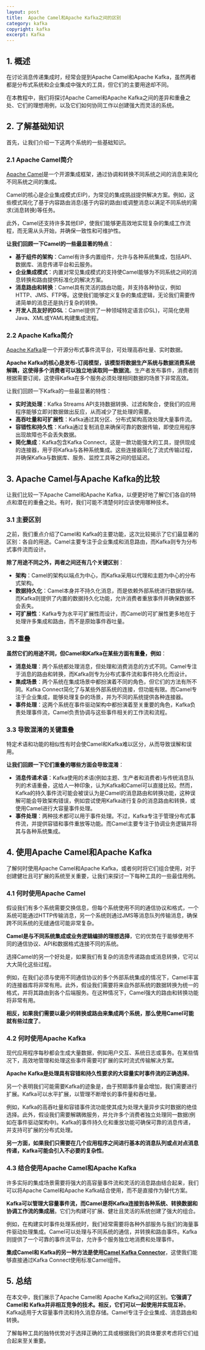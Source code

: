 ```yaml
---
layout: post
title:  Apache Camel和Apache Kafka之间的区别
category: kafka
copyright: kafka
excerpt: Kafka
---
```


## 1. 概述

在讨论消息传递集成时，经常会提到Apache Camel和Apache Kafka，虽然两者都是分布式系统和企业集成中强大的工具，但它们的主要用途却不同。

在本教程中，我们将探讨Apache Camel和Apache Kafka之间的差异和重叠之处、它们的理想用例，以及它们如何协同工作以创建强大而灵活的系统。

## 2. 了解基础知识

首先，让我们介绍一下这两个系统的一些基础知识。

### 2.1 Apache Camel简介

[Apache Camel](https://www.baeldung.com/apache-camel-intro)是一个开源集成框架，通过协调和转换不同系统之间的消息来简化不同系统之间的集成。

Camel的核心是企业集成模式(EIP)，为常见的集成挑战提供解决方案。例如，这些模式简化了基于内容路由消息(基于内容的路由)或调整消息以满足不同系统的需求(消息转换)等任务。

此外，Camel还支持许多其他EIP，使我们能够更高效地实现复杂的集成工作流程，而无需从头开始，并确保一致性和可维护性。

**让我们回顾一下Camel的一些最显著的特点**：

- **基于组件的架构**：Camel有许多内置组件，允许与各种系统集成，包括API、数据库、消息传递平台和云服务。
- **企业集成模式**：内置对常见集成模式的支持使Camel能够为不同系统之间的消息转换和路由提供标准化的解决方案。
- **消息路由和转换**：Camel具有灵活的路由功能，并支持各种协议，例如HTTP、JMS、FTP等。这使我们能够定义复杂的集成逻辑，无论我们需要传递简单的消息还是执行复杂的转换。
- **开发人员友好的DSL**：Camel提供了一种领域特定语言(DSL)，可简化使用Java、XML或YAML构建集成流程。

### 2.2 Apache Kafka简介

[Apache Kafka](https://www.baeldung.com/apache-kafka)是一个开源分布式事件流平台，可处理高吞吐量、实时数据。

**Apache Kafka的核心是发布-订阅模型，该模型将数据生产系统与数据消费系统解耦，这使得多个消费者可以独立地读取同一数据流**。生产者发布事件，消费者则根据需要订阅，这使得Kafka在多个服务必须处理相同数据的场景下非常高效。

让我们回顾一下Kafka的一些最显著的特性：

- **实时流处理**：Kafka Streams API支持数据转换、过滤和聚合，使我们的应用程序能够立即对数据做出反应，从而减少了批处理的需要。
- **高吞吐量和可扩展性**：Kafka通过其分区、分布式架构高效处理大量事件流。
- **容错性和持久性**：Kafka通过复制消息来确保可靠的数据传输，即使应用程序出现故障也不会丢失数据。
- **简化集成**：Kafka包含Kafka Connect，这是一款功能强大的工具，提供现成的连接器，用于将Kafka与各种系统集成。这些连接器简化了流式传输过程，并确保Kafka与数据库、服务、监控工具等之间的低延迟。

## 3. Apache Camel与Apache Kafka的比较

让我们比较一下Apache Camel和Apache Kafka，以便更好地了解它们各自的特点和潜在的重叠之处。有时，我们可能不清楚何时应该使用哪种技术。

### 3.1 主要区别

之前，我们重点介绍了Camel和 Kafka的主要功能，这次比较揭示了它们最显著的区别：各自的用途。Camel主要专注于企业集成和消息路由，而Kafka则专为分布式事件流而设计。

**除了用途不同之外，两者之间还有几个关键区别**：

- **架构**：Camel的架构以端点为中心，而Kafka采用以代理和主题为中心的分布式架构。
- **数据持久化**：Camel本身并不持久化消息，而是依赖外部系统进行数据存储。而Kafka则提供了内置的数据持久化功能，允许消费者重放事件并确保数据不会丢失。
- **可扩展性**：Kafka专为水平可扩展性而设计，而Camel的可扩展性更多地在于处理许多集成和路由，而不是原始事件吞吐量。

### 3.2 重叠

**虽然它们的用途不同，但Camel和Kafka在某些方面有重叠，例如**：

- **消息处理**：两个系统都处理消息，但处理和消费消息的方式不同。Camel专注于消息的路由和转换，而Kafka则专为分布式事件流和事件持久化而设计。
- **集成场景**：两个系统在集成场景中都扮演着不同的角色，但它们的方法有所不同。Kafka Connect简化了与某些外部系统的连接，但功能有限。而Camel专注于企业集成，能够处理复杂的场景，并为不同的系统提供各种连接器。
- **事件处理**：这两个系统在事件驱动架构中都扮演着至关重要的角色，Kafka负责处理事件流，Camel负责协调与这些事件相关的工作流和流程。

### 3.3 导致混淆的关键重叠

特定术语和功能的相似性有时会使Camel和Kafka难以区分，从而导致误解和误用。

**让我们回顾一下它们重叠的哪些方面会导致混淆**：

- **消息传递术语**：Kafka使用的术语(例如主题、生产者和消费者)与传统消息队列的术语重叠，这给人一种印象，认为Kafka和Camel可以直接比较。然而，Kafka的持久事件流可能会被误认为是Camel的消息路由和转换功能，这种误解可能会导致架构错误，例如尝试使用Kafka进行复杂的消息路由和转换，或使用Camel进行大容量事件处理。
- **事件处理**：两种技术都可以用于事件处理。不过，Kafka专注于管理分布式事件流，并提供容错和事件重放等功能。而Camel主要专注于协调业务逻辑并将其与各种系统集成。

## 4. 使用Apache Camel和Apache Kafka

了解何时使用Apache Camel和Apache Kafka，或者何时将它们组合使用，对于创建健壮且可扩展的系统至关重要，让我们来探讨一下每种工具的一些最佳用例。

### 4.1 何时使用Apache Camel

假设我们有多个系统需要交换信息，但每个系统使用不同的通信协议和格式，一个系统可能通过HTTP传输消息，另一个系统则通过JMS等消息队列传输消息，确保跨不同系统的无缝通信可能非常复杂。

**Camel是与不同系统集成或业务逻辑编排的理想选择**，它的优势在于能够使用不同的通信协议、API和数据格式连接不同的系统。

选择Camel的另一个好处是，如果我们有复杂的消息传递路由或消息转换，它可以大大简化这些过程。

例如，在我们必须与使用不同通信协议的多个外部系统集成的情况下，Camel丰富的连接器库将非常有用。此外，假设我们需要将来自外部系统的数据转换为统一的格式，并将其路由到各个后端服务。在这种情况下，Camel强大的路由和转换功能将非常有用。

**相反，如果我们需要以最少的转换或路由来集成两个系统，那么使用Camel可能就有些过度了**。

### 4.2 何时使用Apache Kafka

现代应用程序每秒都会生成大量数据，例如用户交互、系统日志或事务。在某些情况下，高效地管理和处理这些事件需要可扩展的实时流式传输解决方案。

**Apache Kafka是处理具有容错和持久性要求的大容量实时事件流的正确选择**。

另一个表明我们可能需要Kafka的迹象是，由于预期事件量会增加，我们需要进行扩展。Kafka可以水平扩展，以管理不断增长的事件量和吞吐量。

例如，Kafka的高吞吐量和容错事件流功能使其成为处理大量异步实时数据的绝佳选择。此外，假设我们需要解耦微服务，并允许多个消费者独立处理同一数据(例如在事件驱动架构中)。Kafka的事件持久化和重放功能可确保可靠的消息传递，并支持可扩展的分布式处理。

**另一方面，如果我们只需要在几个应用程序之间进行基本的消息队列或点对点消息传递，Kafka可能会引入不必要的复杂性**。

### 4.3 结合使用Apache Camel和Apache Kafka

许多实际的集成场景需要将强大的高容量事件流和灵活的消息路由结合起来，我们可以将Apache Camel和Apache Kafka结合使用，而不是直接作为替代方案。

**Kafka可以管理大容量事件流，而Camel是将Kafka连接到各种系统、转换数据和协调工作流的集成层**。它们为构建可扩展、健壮且灵活的系统创建了强大的组合。

例如，在构建实时事件处理系统时，我们经常需要将各种外部服务与我们的海量事件驱动处理集成。Camel可以处理与不同系统的通信，并转换和路由事件。Kafka则提供了一个可靠的事件流平台，允许多个服务独立地消费和处理事件。

**集成Camel和 Kafka的另一种方法是使用[Camel Kafka Connector](https://camel.apache.org/camel-kafka-connector/4.8.x/)**，这使我们能够直接通过Kafka Connect使用标准Camel组件。

## 5. 总结

在本文中，我们展示了Apache Camel和 Apache Kafka之间的区别。**它强调了Camel和 Kafka并非相互竞争的技术。相反，它们可以一起使用并实现互补**。Kafka适用于大容量事件流和持久消息存储。Camel专注于企业集成、消息路由和转换。

了解每种工具的独特优势对于选择正确的工具或根据我们的具体要求考虑将它们组合起来至关重要。
